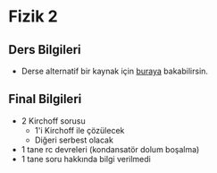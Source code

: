 # Fizik 2

## Ders Bilgileri

* Derse alternatif bir kaynak için [buraya](https://github.com/yedhrab/IstanbulUniversity-CE/tree/a15a2118b9c7194e5ab8fe6a173581ebae5b5aae/res/fizik_2_genel.pdf) bakabilirsin.

## Final Bilgileri

* 2 Kirchoff sorusu
  * 1'i Kirchoff ile çözülecek
  * Diğeri serbest olacak
* 1 tane rc devreleri \(kondansatör dolum boşalma\)
* 1 tane soru hakkında bilgi verilmedi

